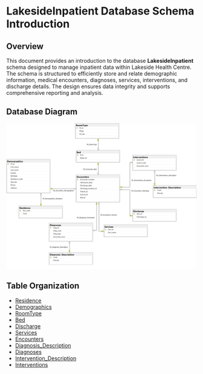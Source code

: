 # LakesideInpatient Database Schema Introduction
## Overview
This document provides an introduction to the database <b>LakesideInpatient</b> schema designed to manage inpatient data within Lakeside Health Centre. The schema is structured to efficiently store and relate demographic information, medical encounters, diagnoses, services, interventions, and discharge details. The design ensures data integrity and supports comprehensive reporting and analysis.
## Database Diagram
![Database Diagram](LakesideDBDiagram.png)
## Table Organization
<ul>
  <li><a href='Tables/Residence.png'>Residence</a></li>
  <li><a href='Tables/Demographics.png'>Demographics</a></li>
  <li><a href='Tables/RoomType.png'>RoomType</a></li>
  <li><a href='Tables/Bed.png'>Bed</a></li>
  <li><a href='Tables/Discharge.png'>Discharge</a></li>
  <li><a href='Tables/Services.png'>Services</a></li>
  <li><a href='Tables/Encounters.png'>Encounters</a></li>
  <li><a href='Tables/Diagnosis_Description.png'>Diagnosis_Description</a></li>
  <li><a href='Tables/Diagnoses.png'>Diagnoses</a></li>
  <li><a href='Tables/Intervention_Description.png'>Intervention_Description</a></li>
  <li><a href='Tables/Interventions.png'>Interventions</a></li>
</ul>

